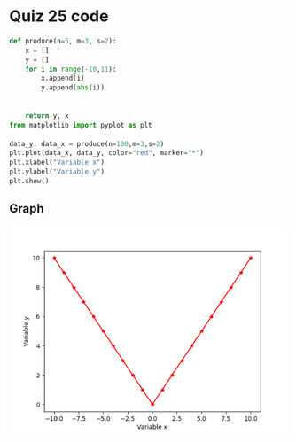  # Quiz 25 code

```.py
def produce(n=5, m=3, s=2):
    x = []
    y = []
    for i in range(-10,11):
        x.append(i)
        y.append(abs(i))


    return y, x
from matplotlib import pyplot as plt

data_y, data_x = produce(n=100,m=3,s=2)
plt.plot(data_x, data_y, color="red", marker="*")
plt.xlabel("Variable x")
plt.ylabel("Variable y")
plt.show()
```
 ## Graph
 
![](https://github.com/ZavenGaloyan/Unit2_repo/blob/main/Quizzes/Quiz-025.1.png)
